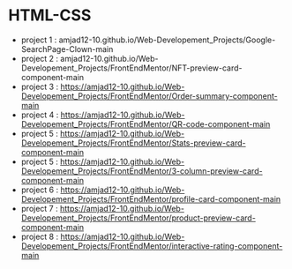 # HTML-CSS
- project 1 : amjad12-10.github.io/Web-Developement_Projects/Google-SearchPage-Clown-main
- project 2 : amjad12-10.github.io/Web-Developement_Projects/FrontEndMentor/NFT-preview-card-component-main
- project 3 : https://amjad12-10.github.io/Web-Developement_Projects/FrontEndMentor/Order-summary-component-main
- project 4 : https://amjad12-10.github.io/Web-Developement_Projects/FrontEndMentor/QR-code-component-main
- project 5 : https://amjad12-10.github.io/Web-Developement_Projects/FrontEndMentor/Stats-preview-card-component-main 
- project 5 : https://amjad12-10.github.io/Web-Developement_Projects/FrontEndMentor/3-column-preview-card-component-main
- project 6 : https://amjad12-10.github.io/Web-Developement_Projects/FrontEndMentor/profile-card-component-main
- project 7 : https://amjad12-10.github.io/Web-Developement_Projects/FrontEndMentor/product-preview-card-component-main
- project 8 : https://amjad12-10.github.io/Web-Developement_Projects/FrontEndMentor/interactive-rating-component-main
